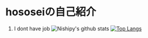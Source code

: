 # hososeiの自己紹介
1. I dont have job
![Nishipy's github stats](https://github-readme-stats.vercel.app/api?username=hososei)
[![Top Langs](https://github-readme-stats.vercel.app/api/top-langs/?username=hososei&layout=compact)](https://github.com/hososei/github-readme-stats)
